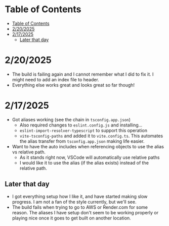 # Table of Contents
- [Table of Contents](#table-of-contents)
- [2/20/2025](#2202025)
- [2/17/2025](#2172025)
  - [Later that day](#later-that-day)


# 2/20/2025
- The build is failing again and I cannot remember what I did to fix it. I might need to add an index file to header.
- Everything else works great and looks great so far though!

# 2/17/2025
- Got aliases working (see the chain in `tsconfig.app.json`)
  - Also required changes to `eslint.config.js` and installing...
  - `eslint-import-resolver-typescript` to support this operation
  - `vite-tsconfig-paths` and added it to `vite.config.ts`. This automates the alias transfer from `tsconfig.app.json` making life easier.
- Want to have the auto includes when referencing objects to use the alias vs relative path.
  - As it stands right now, VSCode will automatically use relative paths
  - I would like it to use the alias (if the alias exists) instead of the relative path.

## Later that day
- I got everything setup how I like it, and have started making slow progress. I am not a fan of the style currently, but we'll see.
- The build fails when trying to go to AWS or Render.com for some reason. The aliases I have setup don't seem to be working properly or playing nice once it goes to get built on another location.
